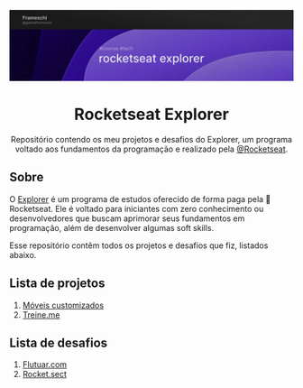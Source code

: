 ![Banner do repositório](docs/images/github-banner-rocketseat-explorer.jpg)

<h1 align="center">Rocketseat Explorer</h1>

<p align="center">Repositório contendo os meu projetos e desafios do Explorer, um programa voltado aos fundamentos da programação e realizado pela <a href="https://github.com/rocketseat-education">@Rocketseat</a>.</p>

## Sobre

O [Explorer](https://www.rocketseat.com.br/explorer) é um programa de estudos oferecido de forma paga pela 🚀 Rocketseat. Ele é voltado para iniciantes com zero conhecimento ou desenvolvedores que buscam aprimorar seus fundamentos em programação, além de desenvolver algumas soft skills.

Esse repositório contêm todos os projetos e desafios que fiz, listados abaixo.

## Lista de projetos

1. [Móveis customizados](projetos/projeto-01/)
2. [Treine.me](projetos/projeto-02/)

## Lista de desafios

1. [Flutuar.com](desafios/desafio-01)
2. [Rocket.sect](desafios/desafio-02)
